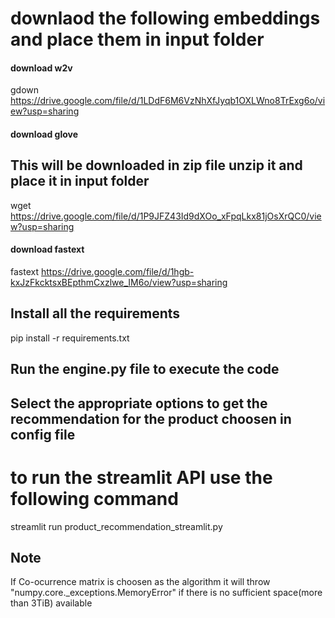 # downlaod the following embeddings and place them in input folder

#### download w2v

 gdown https://drive.google.com/file/d/1LDdF6M6VzNhXfJyqb1OXLWno8TrExg6o/view?usp=sharing

#### download glove

## This will be downloaded in zip file unzip it and place it in input folder

 wget https://drive.google.com/file/d/1P9JFZ43Id9dXOo_xFpqLkx81jOsXrQC0/view?usp=sharing

#### download fastext

fastext https://drive.google.com/file/d/1hgb-kxJzFkcktsxBEpthmCxzlwe_IM6o/view?usp=sharing

## Install all the requirements

pip install -r requirements.txt

## Run the engine.py file to execute the code

## Select the appropriate options to get the recommendation for the product choosen in config file

# to run the streamlit API use the following command

streamlit run product_recommendation_streamlit.py

## Note

If Co-ocurrence matrix is choosen as the algorithm it will throw "numpy.core._exceptions.MemoryError" if there is no sufficient space(more than 3TiB) available
